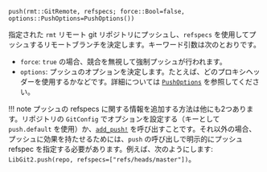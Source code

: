 ```
push(rmt::GitRemote, refspecs; force::Bool=false, options::PushOptions=PushOptions())
```

指定された `rmt` リモート git リポジトリにプッシュし、`refspecs` を使用してプッシュするリモートブランチを決定します。キーワード引数は次のとおりです。

  * `force`: `true` の場合、競合を無視して強制プッシュが行われます。
  * `options`: プッシュのオプションを決定します。たとえば、どのプロキシヘッダーを使用するかなどです。詳細については [`PushOptions`](@ref) を参照してください。

!!! note
    プッシュの refspecs に関する情報を追加する方法は他にも2つあります。リポジトリの `GitConfig` でオプションを設定する（キーとして `push.default` を使用）か、[`add_push!`](@ref) を呼び出すことです。それ以外の場合、プッシュに効果を持たせるためには、`push` の呼び出しで明示的にプッシュ refspec を指定する必要があります。例えば、次のようにします: `LibGit2.push(repo, refspecs=["refs/heads/master"])`。

